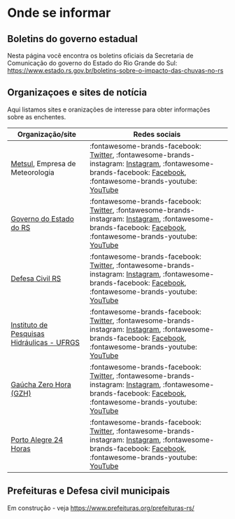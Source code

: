 # Onde se informar

## Boletins do governo estadual

Nesta página você encontra os boletins oficiais da Secretaria de Comunicação do governo do Estado do Rio Grande do Sul: <https://www.estado.rs.gov.br/boletins-sobre-o-impacto-das-chuvas-no-rs>

## Organizaçoes e sites de notícia

Aqui listamos sites e oranizações de interesse para obter informações sobre as enchentes.

| Organização/site                                           | Redes sociais                                                                                                                                                                                                    |
| ---------------------------------------------------------- | ---------------------------------------------------------------------------------------------------------------------------------------------------------------------------------------------------------------- |
| [Metsul][metsul], Empresa de Meteorologia                  | :fontawesome-brands-facebook: [Twitter][metsul-x], :fontawesome-brands-instagram: [Instagram][metsul-ig], :fontawesome-brands-facebook: [Facebook][metsul-fb], :fontawesome-brands-youtube: [YouTube][metsul-yt] |
| [Governo do Estado do RS](https://www.estado.rs.gov.br)    | :fontawesome-brands-facebook: [Twitter][govrs-x], :fontawesome-brands-instagram: [Instagram][govrs-ig], :fontawesome-brands-facebook: [Facebook][govrs-fb], :fontawesome-brands-youtube: [YouTube][govrs-yt]     |
| [Defesa Civil RS](http://www.defesacivil.rs.gov.br/)       | :fontawesome-brands-facebook: [Twitter][dcrs-x], :fontawesome-brands-instagram: [Instagram][dcrs-ig], :fontawesome-brands-facebook: [Facebook][dcrs-fb], :fontawesome-brands-youtube: [YouTube][dcrs-yt]         |
| [Instituto de Pesquisas Hidráulicas - UFRGS][iph]          | :fontawesome-brands-facebook: [Twitter][iph-x], :fontawesome-brands-instagram: [Instagram][iph-ig], :fontawesome-brands-facebook: [Facebook][iph-fb], :fontawesome-brands-youtube: [YouTube][iph-yt]             |
| [Gaúcha Zero Hora (GZH)](https://gauchazh.clicrbs.com.br/) | :fontawesome-brands-facebook: [Twitter][gzh-x], :fontawesome-brands-instagram: [Instagram][gzh-ig], :fontawesome-brands-facebook: [Facebook][gzh-fb], :fontawesome-brands-youtube: [YouTube][gzh-yt]             |
| [Porto Alegre 24 Horas][poa24]                             | :fontawesome-brands-facebook: [Twitter][poa24-x], :fontawesome-brands-instagram: [Instagram][poa24-ig], :fontawesome-brands-facebook: [Facebook][poa24-fb], :fontawesome-brands-youtube: [YouTube][poa24-yt]     |

[metsul]: https://metsul.com/
[metsul-x]: https://twitter.com/metsul
[metsul-ig]: https://www.instagram.com/metsulmeteorologia/
[metsul-fb]: https://facebook.com/metsulmeteorologia
[metsul-yt]: https://youtube.com/metsulcom
[govrs]: https://www.estado.rs.gov.br
[govrs-x]: https://twitter.com/governo_rs
[govrs-ig]: https://www.instagram.com/governo_rs/
[govrs-fb]: https://www.facebook.com/GovernoDoRS
[govrs-yt]: http://www.youtube.com/governodors
[dcrs-x]: https://twitter.com/DefesaCivilRS
[dcrs-ig]: https://www.instagram.com/defesacivilrs/
[dcrs-fb]: https://www.facebook.com/defesacivildors
[dcrs-yt]: https://www.youtube.com/defesacivildoriograndedosul
[iph]: https://www.ufrgs.br/iph/
[iph-x]: https://twitter.com/ufrgs_iph
[iph-ig]: https://instagram.com/iphnoticias/
[iph-fb]: https://www.facebook.com/iph.noticias.ufrgs
[iph-yt]: https://www.youtube.com/UCFJwpMwgAJNCT3_zLT2-Gvw
[gzh-x]: https://twitter.com/gzhdigital
[gzh-ig]: https://www.instagram.com/gzhdigital
[gzh-fb]: https://www.facebook.com/gzhdigital
[gzh-yt]: https://www.youtube.com/@gzhdigital
[poa24]: https://poa24horas.com.br/
[poa24-x]: https://twitter.com/portoalegre24h
[poa24-ig]: https://www.instagram.com/portoalegre24horas
[poa24-fb]: https://www.facebook.com/portoalegre24horas
[poa24-yt]: https://www.youtube.com/channel/UC37k2Ty6Ex4qzJwJKnxXoHA

## Prefeituras e Defesa civil municipais

Em construção - veja <https://www.prefeituras.org/prefeituras-rs/>